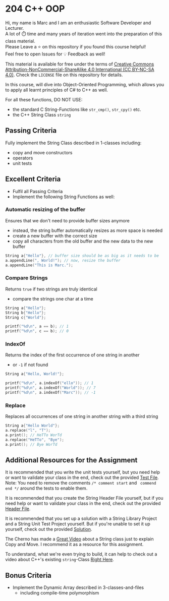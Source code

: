 # 204 C++ OOP

Hi, my name is Marc and I am an enthusiastic Software Developer and Lecturer.\
A lot of ⏱️ time and many years of iteration went into the preparation of this class material.\
Please Leave a ⭐️ on this repository if you found this course helpful!\
Feel free to open Issues for 💡 Feedback as well!

This material is available for free under the terms of [Creative Commons Attribution-NonCommercial-ShareAlike 4.0 International (CC BY-NC-SA 4.0)](https://creativecommons.org/licenses/by-nc-sa/4.0/deed.en). Check the `LICENSE` file on this repository for details.

In this course, will dive into Object-Oriented Programming, which allows you to apply all learnt principles of C# to C++ as well.

For all these functions, DO NOT USE:
- the standard C String-Functions like `str_cmp()`, `str_cpy()` etc.
- the C++ String Class `string`

## Passing Criteria
Fully implement the String Class described in 1-classes including:
- copy and move constructors
- operators
- unit tests

## Excellent Criteria
- Fulfil all Passing Criteria
- Implement the following String Functions as well:

### Automatic resizing of the buffer
Ensures that we don't need to provide buffer sizes anymore
- instead, the string buffer automatically resizes as more space is needed
- create a new buffer with the correct size
- copy all characters from the old buffer and the new data to the new buffer
```c++
String a{"Hello"}, // buffer size should be as big as it needs to be
a.appendLine(", World!"); // now, resize the buffer
a.appendLine("This is Marc.");
```

### Compare Strings
Returns `true` if two strings are truly identical
- compare the strings one char at a time
```c++
String a{"Hello"};
String b{"Hello"};
String c{"World"};

printf("%d\n", a == b); // 1
printf("%d\n", c == b); // 0
```

### IndexOf
Returns the index of the first occurrence of one string in another
- or `-1` if not found
```c++
String a{"Hello, World!"};

printf("%d\n", a.indexOf("ello")); // 1
printf("%d\n", a.indexOf("World")); // 7
printf("%d\n", a.indexOf("Marc")); // -1
```

### Replace
Replaces all occurrences of one string in another string with a third string
```c++
String a{"Hello World"};
a.replace("l", "T");
a.print(); // HeTTo WorTd
a.replace("HeTTo", "Bye");
a.print(); // Bye WorTd
```

## Additional Resources for the Assignment
It is recommended that you write the unit tests yourself, but you need help or want to validate your class in the end, check out the provided [Test File](XX-string-resources/1-test-file/). Note: You need to remove the comments `/* comment start` and ` commend end */` around the tests to enable them.

It is recommended that you create the String Header File yourself, but if you need help or want to validate your class in the end, check out the provided [Header File](XX-string-resources/2-string-header-file/).

It is recommended that you set up a solution with a String Library Project and a String Unit Test Project yourself. But if you're unable to set it up yourself, check out the provided [Solution](XX-string-resources/3-solution/).

The Cherno has made a [Great Video](https://www.youtube.com/watch?v=ehMg6zvXuMY) about a String class just to explain Copy and Move. I recommend it as a resource for this assignment.

To understand, what we're even trying to build, it can help to check out a video about C++'s existing `string`-Class [Right Here](https://www.youtube.com/watch?v=ijIxcB9qjaU).

## Bonus Criteria
- Implement the Dynamic Array described in 3-classes-and-files
  - including compile-time polymorphism
